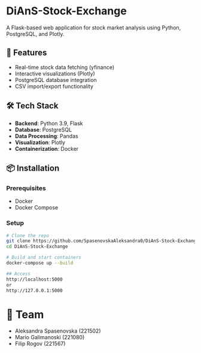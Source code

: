 # DiAnS-Stock-Exchange

A Flask-based web application for stock market analysis using Python, PostgreSQL, and Plotly.

## 🚀 Features
- Real-time stock data fetching (yfinance)
- Interactive visualizations (Plotly)
- PostgreSQL database integration
- CSV import/export functionality

## 🛠 Tech Stack
- **Backend**: Python 3.9, Flask
- **Database**: PostgreSQL
- **Data Processing**: Pandas
- **Visualization**: Plotly
- **Containerization**: Docker

## 📦 Installation

### Prerequisites
- Docker
- Docker Compose

### Setup
```bash
# Clone the repo
git clone https://github.com/SpasenovskaAleksandra0/DiAnS-Stock-Exchange.git
cd DiAnS-Stock-Exchange

# Build and start containers
docker-compose up --build

## Access
http://localhost:5000
or
http://127.0.0.1:5000
```

# 🌌 Team
- Aleksandra Spasenovska (221502)
- Mario Galimanoski (221080)
- Filip Rogov (221567)


